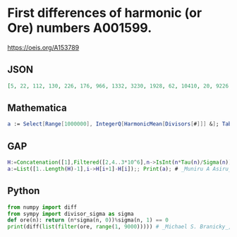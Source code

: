 # First differences of harmonic \(or Ore\) numbers A001599\.
https://oeis.org/A153789
## JSON
```JSON
[5, 22, 112, 130, 226, 176, 966, 1332, 3230, 1928, 62, 10410, 20, 9226, 2394, 2520, 23100, 49804, 12136, 49600, 6200, 63910, 4550, 90580, 27720, 179040, 156120, 30660, 27300, 197496, 138294, 332010, 118440, 638820, 50960, 60760, 166740]
```
## Mathematica
```Mathematica
a := Select[Range[1000000], IntegerQ[HarmonicMean[Divisors[#]]] &]; Table[Part[a,n + 1] - Part[a,n], {n,1,30}] (* _G. C. Greubel_, Aug 29 2016 *)
```
## GAP
```GAP
H:=Concatenation([1],Filtered([2,4..3*10^6],n->IsInt(n*Tau(n)/Sigma(n))));;
a:=List([1..Length(H)-1],i->H[i+1]-H[i]);; Print(a); # _Muniru A Asiru_, Dec 23 2018
```
## Python
```Python
from numpy import diff
from sympy import divisor_sigma as sigma
def ore(n): return (n*sigma(n, 0))%sigma(n, 1) == 0
print(diff(list(filter(ore, range(1, 9000))))) # _Michael S. Branicky_, May 22 2021
```
